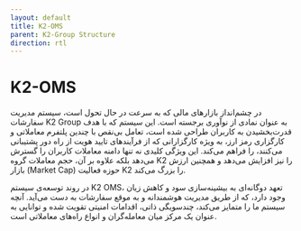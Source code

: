 ```yaml
---
layout: default
title: K2-OMS
parent: K2-Group Structure
direction: rtl
---
```


# K2-OMS
در چشم‌انداز بازارهای مالی که به سرعت در حال تحول است، سیستم مدیریت سفارشات K2 Group به عنوان نمادی از نوآوری برجسته است. این سیستم که با هدف قدرت‌بخشیدن به کاربران طراحی شده است، تعامل بی‌نقص با چندین پلتفرم معاملاتی و کارگزاری رمز ارز، به ویژه کارگزارانی که از فرآیندهای تایید هویت از راه دور پشتیبانی می‌کنند، را فراهم می‌کند. این ویژگی کلیدی نه تنها دامنه معاملات کاربران را گسترش می‌دهد بلکه علاوه بر آن، حجم معاملات گروه K2 را نیز افزایش می‌دهد و همچنین ارزش بازار (Market Cap) حوزه فعالیت K2 را بزرگ می‌کند.

در روند توسعه‌ی سیستم K2 OMS، تعهد دوگانه‌ای به بیشینه‌سازی سود و کاهش زیان وجود دارد، که از طریق مدیریت هوشمندانه و به موقع سفارشات به دست می‌آید. آنچه سیستم ما را متمایز می‌کند، چندسویگی ذاتی، اقدامات امنیتی تقویت شده و توانایی به عنوان یک مرکز میان معامله‌گران و انواع راه‌های معاملاتی است.
